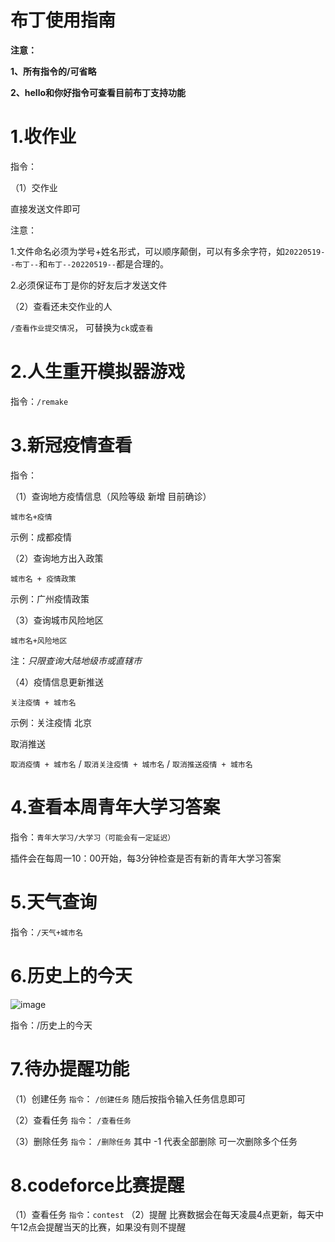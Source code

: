 # 布丁使用指南

**注意：**

**1、所有指令的/可省略**

**2、hello和你好指令可查看目前布丁支持功能**

# 1.收作业

指令：

（1）交作业

直接发送文件即可

注意：

1.文件命名必须为学号+姓名形式，可以顺序颠倒，可以有多余字符，如`20220519--布丁--`和`布丁--20220519--`都是合理的。

2.必须保证布丁是你的好友后才发送文件

（2）查看还未交作业的人

`/查看作业提交情况`，
可替换为`ck`或`查看`



# 2.人生重开模拟器游戏

指令：`/remake`



# 3.新冠疫情查看

指令：

（1）查询地方疫情信息（风险等级 新增 目前确诊）

`城市名+疫情`

示例：成都疫情

（2）查询地方出入政策

`城市名 + 疫情政策`

示例：广州疫情政策

（3）查询城市风险地区

`城市名+风险地区`

注：*只限查询大陆地级市或直辖市*

（4）疫情信息更新推送

`关注疫情 + 城市名`

示例：关注疫情 北京

取消推送

`取消疫情 + 城市名` / `取消关注疫情 + 城市名` / `取消推送疫情 + 城市名`

# 4.查看本周青年大学习答案

指令：`青年大学习/大学习（可能会有一定延迟）`


插件会在每周一10：00开始，每3分钟检查是否有新的青年大学习答案

# 5.天气查询

指令：`/天气+城市名`

# 6.历史上的今天
![image](https://user-images.githubusercontent.com/80562116/174469824-458d36ba-f283-457a-bbfa-e19c62134f9b.png)

指令：/历史上的今天

# 7.待办提醒功能
（1）创建任务
`指令`： `/创建任务`
随后按指令输入任务信息即可

（2）查看任务
`指令`： `/查看任务`

（3）删除任务
`指令`： `/删除任务`
其中 -1 代表全部删除
可一次删除多个任务

# 8.codeforce比赛提醒
（1）查看任务
`指令`：`contest`
（2）提醒
比赛数据会在每天凌晨4点更新，每天中午12点会提醒当天的比赛，如果没有则不提醒
